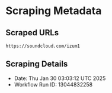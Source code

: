 # Scraping Metadata

## Scraped URLs
```
https://soundcloud.com/izum1
```

## Scraping Details
- Date: Thu Jan 30 03:03:12 UTC 2025
- Workflow Run ID: 13044832258
